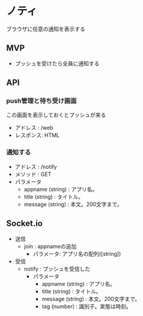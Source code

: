 # ノティ
ブラウザに任意の通知を表示する

## MVP
- プッシュを受けたら全員に通知する


## API

### push管理と待ち受け画面
この画面を表示しておくとプッシュが来る
- アドレス : /web
- レスポンス: HTML

### 通知する
- アドレス : /notify
- メソッド : GET
- パラメータ
  - appname (string) : アプリ名。
  - title (string) : タイトル。
  - message (string) : 本文。200文字まで。

## Socket.io
- 送信
  - join : appnameの追加
    - パラメータ: アプリ名の配列([string])
- 受信
  - notify : プッシュを受信した
    - パラメータ
      - appname (string) : アプリ名。
      - title (string) : タイトル。
      - message (string) : 本文。200文字まで。
      - tag (number) : 識別子。実態は時刻。
